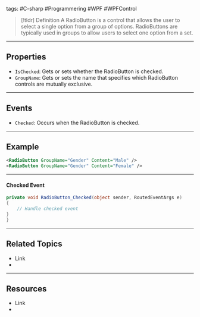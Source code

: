 tags: #C-sharp #Programmering #WPF #WPFControl

> [!tldr] Definition
> A RadioButton is a control that allows the user to select a single option from a group of options.
> RadioButtons are typically used in groups to allow users to select one option from a set.

---

## Properties
- `IsChecked`: Gets or sets whether the RadioButton is checked. 
- `GroupName`: Gets or sets the name that specifies which RadioButton controls are mutually exclusive.

---

## Events
- `Checked`: Occurs when the RadioButton is checked.

---

## Example
```xml
<RadioButton GroupName="Gender" Content="Male" /> 
<RadioButton GroupName="Gender" Content="Female" />
```

---

#### Checked Event
```c#
private void RadioButton_Checked(object sender, RoutedEventArgs e)
{
    // Handle checked event
}
}
```

---

## Related Topics
- Link
- 

---

## Resources
- Link
- 